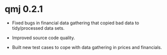 # qmj 0.2.1

* Fixed bugs in financial data gathering that copied bad data to tidy/processed data sets.

* Improved source code quality.

* Built new test cases to cope with data gathering in prices and financials.